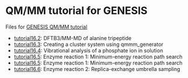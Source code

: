 # QM/MM tutorial for GENESIS
Files for [GENESIS QM/MM tutorial](https://www.r-ccs.riken.jp/labs/cbrt/tutorials2019/)

- [tutorial16.2](https://www.r-ccs.riken.jp/labs/cbrt/tutorials2019/tutorial-16-2): DFTB3/MM-MD of alanine tripeptide
- [tutorial16.3](https://www.r-ccs.riken.jp/labs/cbrt/tutorials2019/tutorial-16-3): Creating a cluster system using qmmm\_generator
- [tutorial16.4](https://www.r-ccs.riken.jp/labs/cbrt/tutorials2019/tutorial-16-4): Vibrational analysis of a phosphate ion in solution
- [tutorial16.5](https://www.r-ccs.riken.jp/labs/cbrt/tutorials2019/tutorial-16-5): Enzyme reaction 1: Minimum-energy reaction path search
- [tutorial16.5](https://www.r-ccs.riken.jp/labs/cbrt/tutorials2019/tutorial-16-5): Enzyme reaction 1: Minimum-energy reaction path search
- [tutorial16.6](https://www.r-ccs.riken.jp/labs/cbrt/tutorials2019/tutorial-16-6): Enzyme reaction 2: Replica-exchange umbrella sampling
